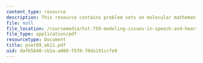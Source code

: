 ```yaml
---
content_type: resource
description: This resource contains problem sets on molecular mathematical biology.
file: null
file_location: /coursemedia/hst-750-modeling-issues-in-speech-and-hearing-spring-2006/dafb5840cb1aa800f5f070da191ccfe9_pset09_wk11.pdf
file_type: application/pdf
resourcetype: Document
title: pset09_wk11.pdf
uid: dafb5840-cb1a-a800-f5f0-70da191ccfe9
---
```

